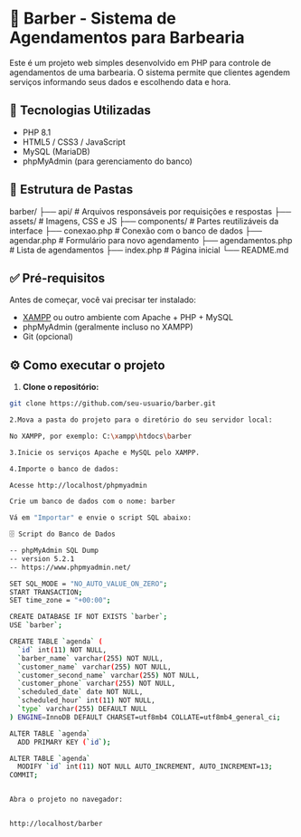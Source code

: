 # 💈 Barber - Sistema de Agendamentos para Barbearia

Este é um projeto web simples desenvolvido em PHP para controle de agendamentos de uma barbearia. O sistema permite que clientes agendem serviços informando seus dados e escolhendo data e hora.

## 🚀 Tecnologias Utilizadas

- PHP 8.1
- HTML5 / CSS3 / JavaScript
- MySQL (MariaDB)
- phpMyAdmin (para gerenciamento do banco)

## 📁 Estrutura de Pastas

barber/
├── api/ # Arquivos responsáveis por requisições e respostas
├── assets/ # Imagens, CSS e JS
├── components/ # Partes reutilizáveis da interface
├── conexao.php # Conexão com o banco de dados
├── agendar.php # Formulário para novo agendamento
├── agendamentos.php # Lista de agendamentos
├── index.php # Página inicial
└── README.md


## ✅ Pré-requisitos

Antes de começar, você vai precisar ter instalado:

- [XAMPP](https://www.apachefriends.org/index.html) ou outro ambiente com Apache + PHP + MySQL
- phpMyAdmin (geralmente incluso no XAMPP)
- Git (opcional)

## ⚙️ Como executar o projeto

1. **Clone o repositório:**

```bash
git clone https://github.com/seu-usuario/barber.git

2.Mova a pasta do projeto para o diretório do seu servidor local:

No XAMPP, por exemplo: C:\xampp\htdocs\barber

3.Inicie os serviços Apache e MySQL pelo XAMPP.

4.Importe o banco de dados:

Acesse http://localhost/phpmyadmin

Crie um banco de dados com o nome: barber

Vá em "Importar" e envie o script SQL abaixo:

🗄️ Script do Banco de Dados

-- phpMyAdmin SQL Dump
-- version 5.2.1
-- https://www.phpmyadmin.net/

SET SQL_MODE = "NO_AUTO_VALUE_ON_ZERO";
START TRANSACTION;
SET time_zone = "+00:00";

CREATE DATABASE IF NOT EXISTS `barber`;
USE `barber`;

CREATE TABLE `agenda` (
  `id` int(11) NOT NULL,
  `barber_name` varchar(255) NOT NULL,
  `customer_name` varchar(255) NOT NULL,
  `customer_second_name` varchar(255) NOT NULL,
  `customer_phone` varchar(255) NOT NULL,
  `scheduled_date` date NOT NULL,
  `scheduled_hour` int(11) NOT NULL,
  `type` varchar(255) DEFAULT NULL
) ENGINE=InnoDB DEFAULT CHARSET=utf8mb4 COLLATE=utf8mb4_general_ci;

ALTER TABLE `agenda`
  ADD PRIMARY KEY (`id`);

ALTER TABLE `agenda`
  MODIFY `id` int(11) NOT NULL AUTO_INCREMENT, AUTO_INCREMENT=13;
COMMIT;


Abra o projeto no navegador:


http://localhost/barber

